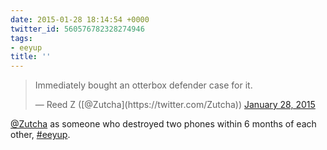 ```yaml
---
date: 2015-01-28 18:14:54 +0000
twitter_id: 560576782328274946
tags:
- eeyup
title: ''
---
```


<blockquote class="twitter-tweet"><p lang="en" dir="ltr">Immediately bought an otterbox defender case for it.</p>&mdash; Reed Z ([@Zutcha](https://twitter.com/Zutcha)) <a href="https://twitter.com/Zutcha/status/560556962274750465?ref_src=twsrc%5Etfw">January 28, 2015</a></blockquote>
<script async src="https://platform.twitter.com/widgets.js" charset="utf-8"></script>

[@Zutcha](https://twitter.com/Zutcha) as someone who destroyed two phones within 6 months of each other, [#eeyup](https://twitter.com/hashtag/eeyup).
